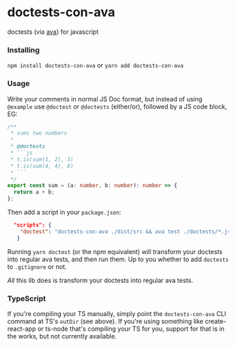 # doctests-con-ava
doctests (via [ava](https://github.com/avajs/ava)) for javascript

### Installing

`npm install doctests-con-ava` or `yarn add doctests-con-ava`

### Usage

Write your comments in normal JS Doc format, but instead of using `@example` use `@doctest` or `@doctests` (either/or), followed by a JS code block, EG:

```typescript
/**
 * sums two numbers
 *
 * @doctests
 * ```js
 * t.is(sum(1, 2), 3)
 * t.is(sum(4, 4), 8)
 * ```
 */
export const sum = (a: number, b: number): number => {
  return a + b;
};
```

Then add a script in your `package.json`:
```json
  "scripts": {
    "doctest": "doctests-con-ava ./dist/src && ava test ./doctests/*.js"
   }
 ```

Running `yarn doctest` (or the npm equivalent) will transform your doctests into regular ava tests, and then run them.  Up to you whether to add `doctests` to `.gitignore` or not.

_All_ this lib does is transform your doctests into regular ava tests.

### TypeScript

If you're compiling your TS manually, simply point the `doctests-con-ava` CLI command at TS's `outDir` (see above).  If you're using something like create-react-app or ts-node that's compiling your TS for you, support for that is in the works, but not currently available.
